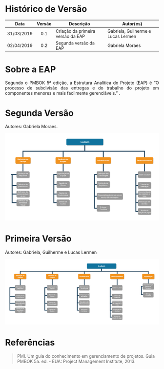 # Histórico de Versão

 **Data** | **Versão** | **Descrição** | **Autor(es)**
---|:---:|---|---
31/03/2019| 0.1| Criação da primeira versão da EAP| Gabriela, Guilherme e Lucas Lermen
02/04/2019| 0.2| Segunda versão da EAP| Gabriela Moraes


# Sobre a EAP
<p align="justify">Segundo o PMBOK 5ª edição, a Estrutura Analítica do Projeto (EAP) é “O processo de subdivisão das entregas e do trabalho do projeto em componentes menores e mais facilmente gerenciáveis.” .</p>

# Segunda Versão
Autores: Gabriela Moraes.

![](./imagens/EAP-V2.png)


# Primeira Versão
Autores: Gabriela, Guilherme e Lucas Lermen

![](./imagens/EAP-V1.png)

# Referências
> PMI. Um guia do conhecimento em gerenciamento de projetos. Guia PMBOK 5a. ed. - EUA: Project Management Institute, 2013.